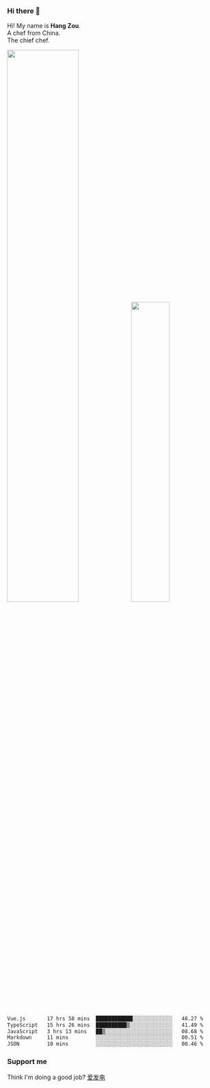 ### Hi there 👋

Hi! My name is **Hang Zou**.  
A chef from China.  
The chief chef.

<img align="" width="57.5%" src="https://github-readme-stats.vercel.app/api?username=zouhangwithsweet&hide_title=true&hide_border=true&show_icons=true&include_all_commits=true&line_height=21" /><img align="" width="42.4%" src="https://github-readme-stats.vercel.app/api/top-langs/?username=zouhangwithsweet&hide_title=true&hide_border=true&layout=compact" />

<!--START_SECTION:waka-->

```txt
Vue.js       17 hrs 58 mins  ████████████░░░░░░░░░░░░░   48.27 %
TypeScript   15 hrs 26 mins  ██████████▒░░░░░░░░░░░░░░   41.49 %
JavaScript   3 hrs 13 mins   ██▒░░░░░░░░░░░░░░░░░░░░░░   08.68 %
Markdown     11 mins         ░░░░░░░░░░░░░░░░░░░░░░░░░   00.51 %
JSON         10 mins         ░░░░░░░░░░░░░░░░░░░░░░░░░   00.46 %
```

<!--END_SECTION:waka-->

### Support me

Think I'm doing a good job? [爱发电](https://afdian.net/@zouhangsweet)

